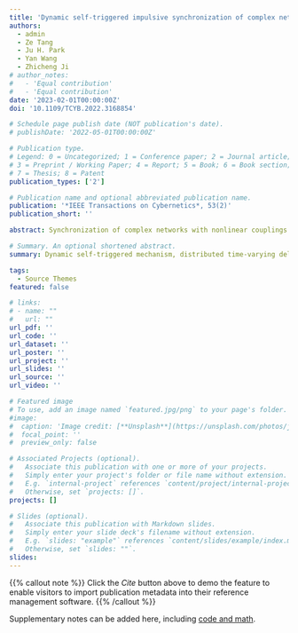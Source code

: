 ```yaml
---
title: 'Dynamic self-triggered impulsive synchronization of complex networks with mismatched parameters and distributed delay'
authors:
  - admin
  - Ze Tang
  - Ju H. Park
  - Yan Wang
  - Zhicheng Ji
# author_notes:
#   - 'Equal contribution'
#   - 'Equal contribution'
date: '2023-02-01T00:00:00Z'
doi: '10.1109/TCYB.2022.3168854'

# Schedule page publish date (NOT publication's date).
# publishDate: '2022-05-01T00:00:00Z'

# Publication type.
# Legend: 0 = Uncategorized; 1 = Conference paper; 2 = Journal article;
# 3 = Preprint / Working Paper; 4 = Report; 5 = Book; 6 = Book section;
# 7 = Thesis; 8 = Patent
publication_types: ['2']

# Publication name and optional abbreviated publication name.
publication: '*IEEE Transactions on Cybernetics*, 53(2)'
publication_short: ''

abstract: Synchronization of complex networks with nonlinear couplings and distributed time-varying delays is investigated in this article. Since the mismatched parameters of individual systems, a kind of leader-following quasisynchronization issues is analyzed via impulsive control. To acquire appropriate impulsive intervals, the dynamic self-triggered impulsive controller is devoted to predicting the available instants of impulsive inputs. The proposed controller ensures the control effects while reducing the control costs. In addition, the updating laws of the dynamic parameter is settled in consideration of error bounds to adapt to the quasisynchronization. With the utilization of the Lyapunov stability theorem, comparison method, and the definition of average impulsive interval, sufficient conditions for realizing the synchronization within a specific bound are derived. Moreover, with the definition of average impulsive gain, the parameter variation scheme is extended from the fixed impulsive effects case to the time-varying impulsive effects case. Finally, three numerical examples are given to show the effectiveness and the superiority of proposed mathematical deduction.

# Summary. An optional shortened abstract.
summary: Dynamic self-triggered mechanism, distributed time-varying delay, extended parameter variation scheme, quasi-synchronization

tags:
  - Source Themes
featured: false

# links:
# - name: ""
#   url: ""
url_pdf: ''
url_code: ''
url_dataset: ''
url_poster: ''
url_project: ''
url_slides: ''
url_source: ''
url_video: ''

# Featured image
# To use, add an image named `featured.jpg/png` to your page's folder.
#image:
#  caption: 'Image credit: [**Unsplash**](https://unsplash.com/photos/jdD8gXaTZsc)'
#  focal_point: ''
#  preview_only: false

# Associated Projects (optional).
#   Associate this publication with one or more of your projects.
#   Simply enter your project's folder or file name without extension.
#   E.g. `internal-project` references `content/project/internal-project/index.md`.
#   Otherwise, set `projects: []`.
projects: []

# Slides (optional).
#   Associate this publication with Markdown slides.
#   Simply enter your slide deck's filename without extension.
#   E.g. `slides: "example"` references `content/slides/example/index.md`.
#   Otherwise, set `slides: ""`.
slides:
---
```


{{% callout note %}}
Click the _Cite_ button above to demo the feature to enable visitors to import publication metadata into their reference management software.
{{% /callout %}}

Supplementary notes can be added here, including [code and math](https://wowchemy.com/docs/content/writing-markdown-latex/).